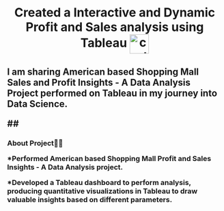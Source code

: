 <h1 align="Center"> Created a Interactive and Dynamic Profit and Sales analysis using Tableau <img align="Center" alt="coding" width="45"
src="https://github.com/Saranraj-99/Profit-and-Sales-analysis-using-Tableau/assets/160688633/571bd03c-18fd-4f26-aeb4-a6a20fd6e486">


<h2>I am sharing American based Shopping Mall Sales and Profit Insights - A Data Analysis Project performed on Tableau in my journey into Data Science.


##<h3>About Project👨‍💻

 *Performed American based Shopping Mall Profit and Sales Insights - A Data Analysis project.
 
 *Developed a Tableau dashboard to perform analysis, producing quantitative visualizations in Tableau to draw valuable insights based on different parameters.
 
